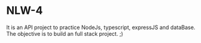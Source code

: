 # NLW-4
It is an API project to practice NodeJs, typescript, expressJS and dataBase. The objective is to build an full stack project. ;)
